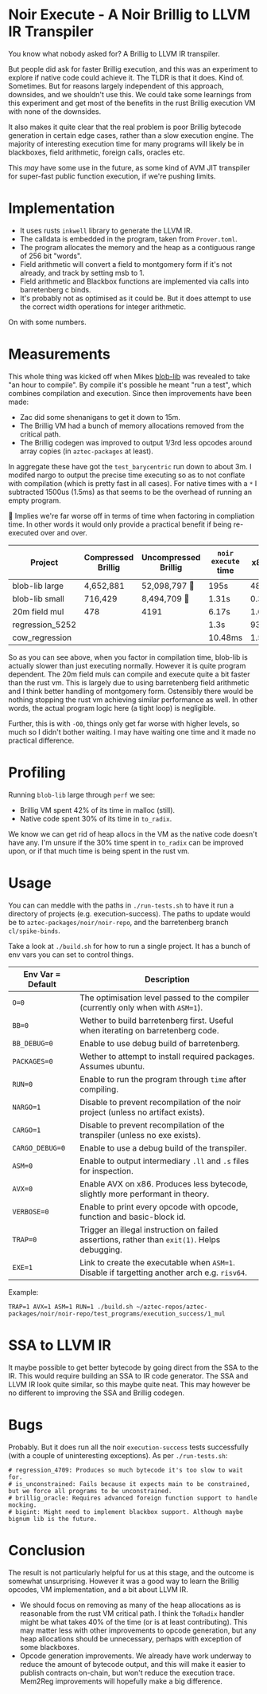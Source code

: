 # Noir Execute - A Noir Brillig to LLVM IR Transpiler

You know what nobody asked for? A Brillig to LLVM IR transpiler.

But people did ask for faster Brillig execution, and this was an experiment to explore if native code could achieve it.
The TLDR is that it does. Kind of. Sometimes. But for reasons largely independent of this approach, downsides, and we shouldn't use this.
We could take some learnings from this experiment and get most of the benefits in the rust Brillig execution VM with none of the downsides.

It also makes it quite clear that the real problem is poor Brillig bytecode generation in certain edge cases, rather than a slow execution engine.
The majority of interesting execution time for many programs will likely be in blackboxes, field arithmetic, foreign calls, oracles etc.

This _may_ have some use in the future, as some kind of AVM JIT transpiler for super-fast public function execution, if we're pushing limits.

# Implementation

- It uses rusts `inkwell` library to generate the LLVM IR.
- The calldata is embedded in the program, taken from `Prover.toml`.
- The program allocates the memory and the heap as a contiguous range of 256 bit "words".
- Field arithmetic will convert a field to montgomery form if it's not already, and track by setting msb to 1.
- Field arithmetic and Blackbox functions are implemented via calls into barretenberg c binds.
- It's probably not as optimised as it could be. But it does attempt to use the correct width operations for integer arithmetic.

On with some numbers.

# Measurements

This whole thing was kicked off when Mikes [blob-lib](https://github.com/iAmMichaelConnor/blob-lib) was revealed to take
"an hour to compile". By compile it's possible he meant "run a test", which combines compilation and execution.
Since then improvements have been made:

- Zac did some shenanigans to get it down to 15m.
- The Brillig VM had a bunch of memory allocations removed from the critical path.
- The Brillig codegen was improved to output 1/3rd less opcodes around array copies (in `aztec-packages` at least).

In aggregate these have got the `test_barycentric` run down to about 3m.
I modifed nargo to output the precise time executing so as to not conflate with compilation (which is pretty fast in all cases).
For native times with a `*` I subtracted 1500us (1.5ms) as that seems to be the overhead of running an empty program.

🤢 Implies we're far worse off in terms of time when factoring in compliation time.
In other words it would only provide a practical benefit if being re-executed over and over.

| Project         | Compressed Brillig | Uncompressed Brillig | `noir execute` time | x86 Time  | Speedup | x86 Compile Time | x86 Size Uncompressed |
| --------------- | ------------------ | -------------------- | ------------------- | --------- | ------- | ---------------- | --------------------- |
| blob-lib large  | 4,652,881          | 52,098,797 🤯        | 195s                | 48s       | 75%     | 203s 🤢          | 32,261,024            |
| blob-lib small  | 716,429            | 8,494,709 🤯         | 1.31s               | 0.39s     | 70%     | 9.8s 🤢          | 6,751,224             |
| 20m field mul   | 478                | 4191                 | 6.17s               | 1.63s     | 74%     | 7.619ms          | 58,352                |
| regression_5252 |                    |                      | 1.3s                | 931ms     | 30%     | 3.48s 🤢         |                       |
| cow_regression  |                    |                      | 10.48ms             | 1.572ms\* | 85%     | 99ms 🤢          |                       |

So as you can see above, when you factor in compilation time, blob-lib is actually slower than just executing normally.
However it is quite program dependent. The 20m field muls can compile and execute quite a bit faster than the rust vm.
This is largely due to using barretenberg field arithmetic and I think better handling of montgomery form.
Ostensibly there would be nothing stopping the rust vm achieving similar performance as well.
In other words, the actual program logic here (a tight loop) is negligible.

Further, this is with `-O0`, things only get far worse with higher levels, so much so I didn't bother waiting.
I may have waiting one time and it made no practical difference.

# Profiling

Running `blob-lib` large through `perf` we see:

- Brillig VM spent 42% of its time in malloc (still).
- Native code spent 30% of its time in `to_radix`.

We know we can get rid of heap allocs in the VM as the native code doesn't have any.
I'm unsure if the 30% time spent in `to_radix` can be improved upon, or if that much time is being spent in the rust vm.

# Usage

You can can meddle with the paths in `./run-tests.sh` to have it run a directory of projects (e.g. execution-success).
The paths to update would be to `aztec-packages/noir/noir-repo`, and the barretenberg branch `cl/spike-binds`.

Take a look at `./build.sh` for how to run a single project. It has a bunch of env vars you can set to control things.

| Env Var = Default | Description                                                                                   |
| ----------------- | --------------------------------------------------------------------------------------------- |
| `O=0`             | The optimisation level passed to the compiler (currently only when with `ASM=1`).             |
| `BB=0`            | Wether to build barretenberg first. Useful when iterating on barretenberg code.               |
| `BB_DEBUG=0`      | Enable to use debug build of barretenberg.                                                    |
| `PACKAGES=0`      | Wether to attempt to install required packages. Assumes ubuntu.                               |
| `RUN=0`           | Enable to run the program through `time` after compiling.                                     |
| `NARGO=1`         | Disable to prevent recompilation of the noir project (unless no artifact exists).             |
| `CARGO=1`         | Disable to prevent recompilation of the transpiler (unless no exe exists).                    |
| `CARGO_DEBUG=0`   | Enable to use a debug build of the transpiler.                                                |
| `ASM=0`           | Enable to output intermediary `.ll` and `.s` files for inspection.                            |
| `AVX=0`           | Enable AVX on x86. Produces less bytecode, slightly more performant in theory.                |
| `VERBOSE=0`       | Enable to print every opcode with opcode, function and basic-block id.                        |
| `TRAP=0`          | Trigger an illegal instruction on failed assertions, rather than `exit(1)`. Helps debugging.  |
| `EXE=1`           | Link to create the executable when `ASM=1`. Disable if targetting another arch e.g. `risv64`. |

Example:

```
TRAP=1 AVX=1 ASM=1 RUN=1 ./build.sh ~/aztec-repos/aztec-packages/noir/noir-repo/test_programs/execution_success/1_mul
```

# SSA to LLVM IR

It maybe possible to get better bytecode by going direct from the SSA to the IR.
This would require building an SSA to IR code generator. The SSA and LLVM IR look quite similar, so this maybe quite neat.
This may however be no different to improving the SSA and Brillig codegen.

# Bugs

Probably. But it does run all the noir `execution-success` tests successfully (with a couple of uninteresting exceptions).
As per `./run-tests.sh`:

```
# regression_4709: Produces so much bytecode it's too slow to wait for.
# is_unconstrained: Fails because it expects main to be constrained, but we force all programs to be unconstrained.
# brillig_oracle: Requires advanced foreign function support to handle mocking.
# bigint: Might need to implement blackbox support. Although maybe bignum lib is the future.
```

# Conclusion

The result is not particularly helpful for us at this stage, and the outcome is somewhat unsurprising.
However it was a good way to learn the Brillig opcodes, VM implementation, and a bit about LLVM IR.

- We should focus on removing as many of the heap allocations as is reasonable from the rust VM critical path.
  I think the `ToRadix` handler might be what takes 40% of the time (or is at least contributing).
  This may matter less with other improvements to opcode generation, but any heap allocations should be unnecessary,
  perhaps with exception of some blackboxes.
- Opcode generation improvements. We already have work underway to reduce the amount of bytecode output, and this will
  make it easier to publish contracts on-chain, but won't reduce the execution trace.
  Mem2Reg improvements will hopefully make a big difference.
